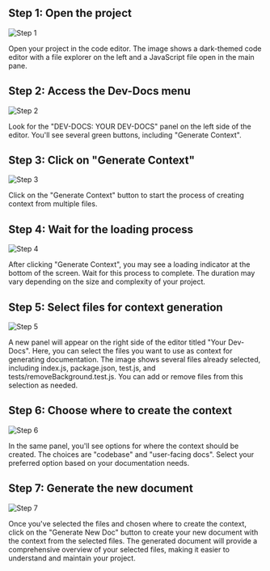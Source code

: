 

  ## Step 1: Open the project
![Step 1](/img/generate_some_context_on_multiple_files/step_1.png)

Open your project in the code editor. The image shows a dark-themed code editor with a file explorer on the left and a JavaScript file open in the main pane.

## Step 2: Access the Dev-Docs menu
![Step 2](/img/generate_some_context_on_multiple_files/step_2.png)

Look for the "DEV-DOCS: YOUR DEV-DOCS" panel on the left side of the editor. You'll see several green buttons, including "Generate Context".

## Step 3: Click on "Generate Context"
![Step 3](/img/generate_some_context_on_multiple_files/step_3.png)

Click on the "Generate Context" button to start the process of creating context from multiple files.

## Step 4: Wait for the loading process
![Step 4](/img/generate_some_context_on_multiple_files/step_4.png)

After clicking "Generate Context", you may see a loading indicator at the bottom of the screen. Wait for this process to complete. The duration may vary depending on the size and complexity of your project.

## Step 5: Select files for context generation
![Step 5](/img/generate_some_context_on_multiple_files/step_5.png)

A new panel will appear on the right side of the editor titled "Your Dev-Docs". Here, you can select the files you want to use as context for generating documentation. The image shows several files already selected, including index.js, package.json, test.js, and tests/removeBackground.test.js. You can add or remove files from this selection as needed.

## Step 6: Choose where to create the context
![Step 6](/img/generate_some_context_on_multiple_files/step_6.png)

In the same panel, you'll see options for where the context should be created. The choices are "codebase" and "user-facing docs". Select your preferred option based on your documentation needs.

## Step 7: Generate the new document
![Step 7](/img/generate_some_context_on_multiple_files/step_7.png)

Once you've selected the files and chosen where to create the context, click on the "Generate New Doc" button to create your new document with the context from the selected files. The generated document will provide a comprehensive overview of your selected files, making it easier to understand and maintain your project.

  